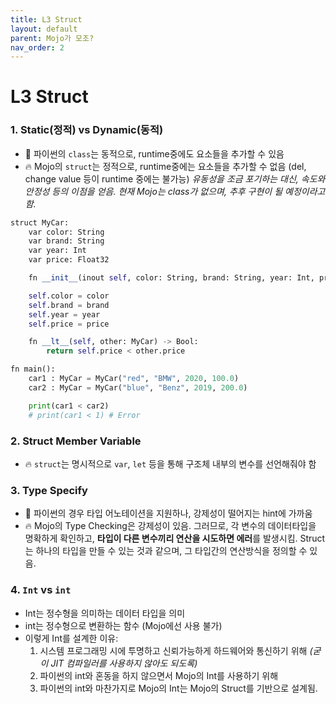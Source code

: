 ```yaml
---
title: L3 Struct
layout: default
parent: Mojo가 모조?
nav_order: 2
---
```


# L3 Struct

### 1. Static(정적) vs Dynamic(동적)
- 🐍 파이썬의 `class`는 동적으로, runtime중에도 요소들을 추가할 수 있음 
- 🔥 Mojo의 `struct`는 정적으로, runtime중에는 요소들을 추가할 수 없음 (del, change value 등이 runtime 중에는 불가능)
	*유동성을 조금 포기하는 대신, 속도와 안정성 등의 이점을 얻음.*
	*현재 Mojo는 class가 없으며, 추후 구현이 될 예정이라고 함.*

```python
struct MyCar:
	var color: String
	var brand: String
	var year: Int
	var price: Float32

	fn __init__(inout self, color: String, brand: String, year: Int, price: Float32) -> None:

	self.color = color
	self.brand = brand
	self.year = year
	self.price = price

	fn __lt__(self, other: MyCar) -> Bool:
		return self.price < other.price

fn main():
	car1 : MyCar = MyCar("red", "BMW", 2020, 100.0)
	car2 : MyCar = MyCar("blue", "Benz", 2019, 200.0)

	print(car1 < car2) 
	# print(car1 < 1) # Error 
```

### 2. Struct Member Variable
- 🔥 `struct`는 명시적으로 `var`, `let` 등을 통해 구조체 내부의 변수를 선언해줘야 함

### 3. Type Specify
- 🐍 파이썬의 경우 타입 어노테이션을 지원하나, 강제성이 떨어지는 hint에 가까움
- 🔥 Mojo의 Type Checking은 강제성이 있음. 그러므로, 각 변수의 데이터타입을 명확하게 확인하고, **타입이 다른 변수끼리 연산을 시도하면 에러**를 발생시킴. Struct는 하나의 타입을 만들 수 있는 것과 같으며, 그 타입간의 연산방식을 정의할 수 있음.

### 4. `Int` vs `int`
* Int는 정수형을 의미하는 데이터 타입을 의미
* int는 정수형으로 변환하는 함수 (Mojo에선 사용 불가)
* 이렇게 Int를 설계한 이유:
	 1) 시스템 프로그래밍 시에 투명하고 신뢰가능하게 하드웨어와 통신하기 위해 
	      *(굳이 JIT 컴파일러를 사용하지 않아도 되도록)*
	 2) 파이썬의 int와 혼동을 하지 않으면서 Mojo의 Int를 사용하기 위해
	 3) 파이썬의 int와 마찬가지로 Mojo의 Int는 Mojo의 Struct를 기반으로 설계됨.
	